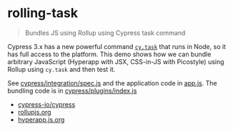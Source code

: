 # rolling-task

> Bundles JS using Rollup using Cypress task command

Cypress 3.x has a new powerful command [`cy.task`](https://on.cypress.io/task) that runs in Node, so it has full access to the platform. This demo shows how we can bundle arbitrary JavaScript (Hyperapp with JSX, CSS-in-JS with Picostyle) using Rollup using `cy.task` and then test it.

See [cypress/integration/spec.js](cypress/integration/spec.js) and the application code in [app.js](app.js). The bundling code is in [cypress/plugins/index.js](cypress/plugins/index.js)

- [cypress-io/cypress](https://github.com/cypress-io/cypress)
- [rollupjs.org](https://rollupjs.org)
- [hyperapp.js.org](https://hyperapp.js.org/)
